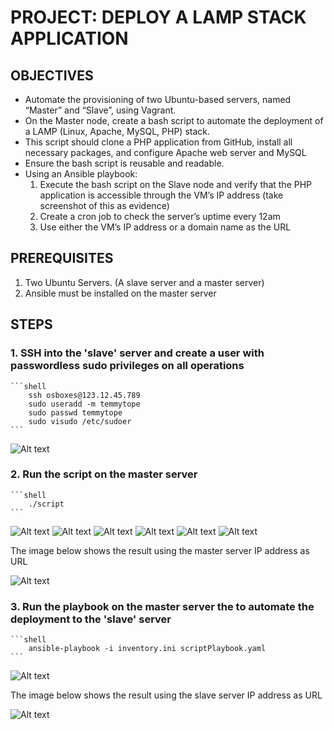 # PROJECT: DEPLOY A LAMP STACK APPLICATION

## OBJECTIVES

* Automate the provisioning of two Ubuntu-based servers, named “Master” and “Slave”, using Vagrant.
* On the Master node, create a bash script to automate the deployment of a LAMP (Linux, Apache, MySQL, PHP) stack.
* This script should clone a PHP application from GitHub, install all necessary packages, and configure Apache web server and MySQL
* Ensure the bash script is reusable and readable.
* Using an Ansible playbook:
    1. Execute the bash script on the Slave node and verify that the PHP application is accessible through the VM’s IP address (take screenshot of this as evidence)
    2. Create a cron job to check the server’s uptime every 12am
    3. Use either the VM’s IP address or a domain name as the URL

## PREREQUISITES

1. Two Ubuntu Servers. (A slave server and a master server)
2. Ansible must be installed on the master server

## STEPS

### 1. SSH into the 'slave' server and create a user with passwordless sudo privileges on all operations

    ```shell
        ssh osboxes@123.12.45.789
        sudo useradd -m temmytope
        sudo passwd temmytope
        sudo visudo /etc/sudoer
    ```
![Alt text](./images/passwdless_sudo_user.png)

### 2. Run the script on the master server

    ```shell
        ./script
    ```
![Alt text](./images/script1.png)
![Alt text](./images/script2.png)
![Alt text](./images/script3.png)
![Alt text](./images/script4.png)
![Alt text](./images/script5.png)
![Alt text](./images/script6.png)

The image below shows the result using the master server IP address as URL

![Alt text](./images/laravelpageMaster.png)

### 3. Run the playbook on the master server the to automate  the deployment to the 'slave' server

    ```shell
        ansible-playbook -i inventory.ini scriptPlaybook.yaml
    ```
![Alt text](./images/playbookscreen.png)

The image below shows the result using the slave server IP address as URL

![Alt text](./images/slaveip.png)
